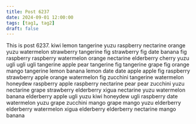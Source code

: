 ```yaml
---
title: Post 6237
date: 2024-09-01 12:00:00
tags: [tag1, tag2]
draft: false
---
```

This is post 6237.
kiwi
lemon
tangerine
yuzu
raspberry
nectarine
orange
yuzu
watermelon
strawberry
tangerine
fig
strawberry
fig
date
banana
fig
raspberry
raspberry
watermelon
orange
nectarine
elderberry
cherry
yuzu
ugli
ugli
ugli
tangerine
apple
pear
tangerine
fig
tangerine
grape
fig
orange
mango
tangerine
lemon
banana
lemon
date
date
apple
apple
fig
raspberry
strawberry
apple
orange
watermelon
fig
zucchini
tangerine
watermelon
honeydew
raspberry
apple
raspberry
nectarine
pear
pear
zucchini
yuzu
nectarine
grape
strawberry
elderberry
xigua
nectarine
yuzu
watermelon
banana
elderberry
apple
ugli
yuzu
kiwi
honeydew
ugli
raspberry
date
watermelon
yuzu
grape
zucchini
mango
grape
mango
yuzu
elderberry
elderberry
watermelon
xigua
elderberry
elderberry
nectarine
mango
banana
